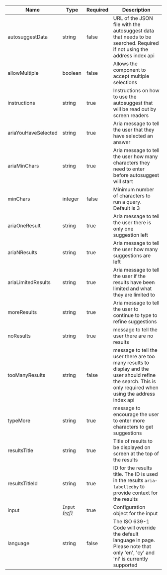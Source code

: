 | Name                | Type                                 | Required | Description                                                                                                                                                  |
| ------------------- | ------------------------------------ | -------- | ------------------------------------------------------------------------------------------------------------------------------------------------------------ |
| autosuggestData     | string                               | false    | URL of the JSON file with the autosuggest data that needs to be searched. Required if not using the address index api                                        |
| allowMultiple       | boolean                              | false    | Allows the component to accept multiple selections                                                                                                           |
| instructions        | string                               | true     | Instructions on how to use the autosuggest that will be read out by screen readers                                                                           |
| ariaYouHaveSelected | string                               | true     | Aria message to tell the user that they have selected an answer                                                                                              |
| ariaMinChars        | string                               | true     | Aria message to tell the user how many characters they need to enter before autosuggest will start                                                           |
| minChars            | integer                              | false    | Minimum number of characters to run a query. Default is 3                                                                                                    |
| ariaOneResult       | string                               | true     | Aria message to tell the user there is only one suggestion left                                                                                              |
| ariaNResults        | string                               | true     | Aria message to tell the user how many suggestions are left                                                                                                  |
| ariaLimitedResults  | string                               | true     | Aria message to tell the user if the results have been limited and what they are limited to                                                                  |
| moreResults         | string                               | true     | Aria message to tell the user to continue to type to refine suggestions                                                                                      |
| noResults           | string                               | true     | message to tell the user there are no results                                                                                                                |
| tooManyResults      | string                               | false    | message to tell the user there are too many results to display and the user should refine the search. This is only required when using the address index api |
| typeMore            | string                               | true     | message to encourage the user to enter more characters to get suggestions                                                                                    |
| resultsTitle        | string                               | true     | Title of results to be displayed on screen at the top of the results                                                                                         |
| resultsTitleId      | string                               | true     | ID for the results title. The ID is used in the results `aria-labelledby` to provide context for the results                                                 |
| input               | `Input` [_(ref)_](/components/input) | true     | Configuration object for the input                                                                                                                           |
| language            | string                               | false    | The ISO 639-1 Code will override the default language in page. Please note that only 'en', 'cy' and 'ni' is currently supported                              |
